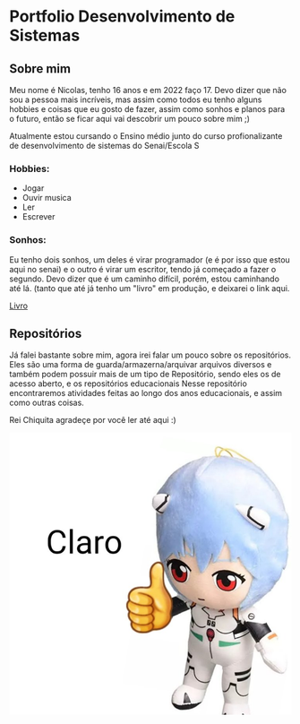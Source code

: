 # Portfolio Desenvolvimento de Sistemas

## Sobre mim

Meu nome é Nicolas, tenho 16 anos e em 2022 faço 17. Devo dizer que não sou a pessoa mais incríveis, mas assim como todos eu tenho alguns hobbies e coisas que eu gosto de fazer, assim como sonhos e planos para o futuro, então se ficar aqui vai descobrir um pouco sobre mim ;)

Atualmente estou cursando o Ensino médio junto do curso profionalizante de desenvolvimento de sistemas do Senai/Escola S

### Hobbies: 

* Jogar
* Ouvir musica
* Ler
* Escrever

### Sonhos:

Eu tenho dois sonhos, um deles é virar programador (e é por isso que estou aqui no senai) e o outro é virar um escritor, tendo já começado a fazer o segundo. Devo dizer que é um caminho difícil, porém, estou caminhando até lá. (tanto que até já tenho um "livro" em produção, e deixarei o link aqui. 

[Livro](https://www.wattpad.com/story/291259123-quatro-mundos-p%C3%A1ssaro-de-fogo)

## Repositórios 

Já falei bastante sobre mim, agora irei falar um pouco sobre os repositórios. 
Eles são uma forma de guarda/armazerna/arquivar arquivos diversos e também podem possuir mais de um tipo de Repositório, sendo eles os de acesso aberto, e os repositórios educacionais
Nesse repositório encontraremos atividades feitas ao longo dos anos educacionais, e assim como outras coisas. 

Rei Chiquita agradeçe por você ler até aqui :)

![Rei_chiquita](E96aLZDWYAAUb9h.jpg)
